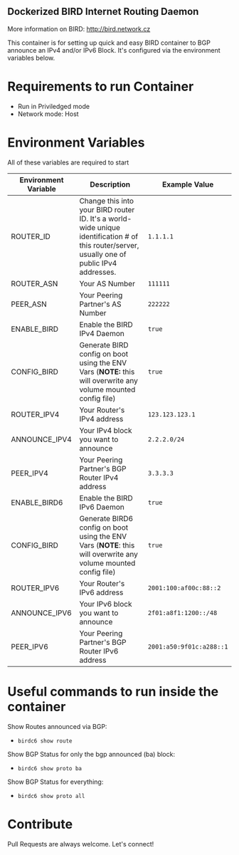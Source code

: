 ## Dockerized BIRD Internet Routing Daemon

More information on BIRD: http://bird.network.cz

This container is for setting up quick and easy BIRD container to BGP announce an IPv4 and/or IPv6 Block.
It's configured via the environment variables below.

# Requirements to run Container
- Run in Priviledged mode
- Network mode: Host

# Environment Variables

All of these variables are required to start 

| Environment Variable | Description | Example Value |
|----------------------|-------------|---------------|
| ROUTER_ID | Change this into your BIRD router ID. It's a world-wide unique identification # of this router/server, usually one of public IPv4 addresses. | `1.1.1.1` |
| ROUTER_ASN | Your AS Number | `111111` |
| PEER_ASN | Your Peering Partner's AS Number | `222222` |
| ENABLE_BIRD | Enable the BIRD IPv4 Daemon | `true` |
| CONFIG_BIRD | Generate BIRD config on boot using the ENV Vars (**NOTE:** this will overwrite any volume mounted config file) | `true` |
| ROUTER_IPV4 | Your Router's IPv4 address | `123.123.123.1` |
| ANNOUNCE_IPV4 | Your IPv4 block you want to announce  | `2.2.2.0/24` |
| PEER_IPV4 | Your Peering Partner's BGP Router IPv4 address |  `3.3.3.3` |
| ENABLE_BIRD6 | Enable the BIRD IPv6 Daemon | `true` |
| CONFIG_BIRD | Generate BIRD6 config on boot using the ENV Vars (**NOTE**: this will overwrite any volume mounted config file) | `true` |
| ROUTER_IPV6 | Your Router's IPv6 address | `2001:100:af00c:88::2` |
| ANNOUNCE_IPV6 | Your IPv6 block you want to announce  | `2f01:a8f1:1200::/48` |
| PEER_IPV6 | Your Peering Partner's BGP Router IPv6 address |  `2001:a50:9f01c:a288::1` |

# Useful commands to run inside the container

Show Routes announced via BGP:
- `birdc6 show route`

Show BGP Status for only the bgp announced (ba) block:
- `birdc6 show proto ba`

Show BGP Status for everything:
- `birdc6 show proto all`

# Contribute

Pull Requests are always welcome. Let's connect!
